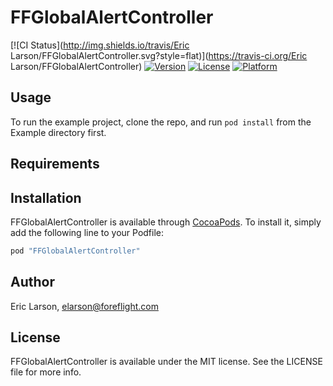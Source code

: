 # FFGlobalAlertController

[![CI Status](http://img.shields.io/travis/Eric Larson/FFGlobalAlertController.svg?style=flat)](https://travis-ci.org/Eric Larson/FFGlobalAlertController)
[![Version](https://img.shields.io/cocoapods/v/FFGlobalAlertController.svg?style=flat)](http://cocoapods.org/pods/FFGlobalAlertController)
[![License](https://img.shields.io/cocoapods/l/FFGlobalAlertController.svg?style=flat)](http://cocoapods.org/pods/FFGlobalAlertController)
[![Platform](https://img.shields.io/cocoapods/p/FFGlobalAlertController.svg?style=flat)](http://cocoapods.org/pods/FFGlobalAlertController)

## Usage

To run the example project, clone the repo, and run `pod install` from the Example directory first.

## Requirements

## Installation

FFGlobalAlertController is available through [CocoaPods](http://cocoapods.org). To install
it, simply add the following line to your Podfile:

```ruby
pod "FFGlobalAlertController"
```

## Author

Eric Larson, elarson@foreflight.com

## License

FFGlobalAlertController is available under the MIT license. See the LICENSE file for more info.
